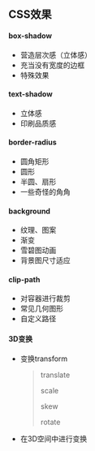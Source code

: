 ## CSS效果

#### box-shadow

* 营造层次感（立体感）
* 充当没有宽度的边框
* 特殊效果

#### text-shadow

* 立体感
* 印刷品质感

#### border-radius

* 圆角矩形
* 圆形
* 半圆、扇形
* 一些奇怪的角角

#### background

* 纹理、图案
* 渐变
* 雪碧图动画
* 背景图尺寸适应

#### clip-path

* 对容器进行裁剪
* 常见几何图形
* 自定义路径

#### 3D变换

* 变换transform

  > translate
  >
  > scale
  >
  > skew
  >
  > rotate

* 在3D空间中进行变换
